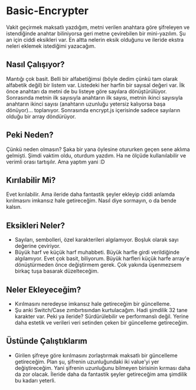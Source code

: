 # Basic-Encrypter

Vakit geçirmek maksatlı yazdığım, metni verilen anahtara göre şifreleyen ve istendiğinde anahtar biliniyorsa geri metne çevirebilen bir mini-yazılım. Şu an için ciddi eksikleri var. En altta nelerin eksik olduğunu ve ileride ekstra neleri eklemek istediğimi yazacağım.

## Nasıl Çalışıyor?

Mantığı çok basit. Belli bir alfabetiğimsi (böyle dedim çünkü tam olarak alfabetik değil) bir listem var. Listedeki her harfin bir sayısal değeri var. İlk önce anahtarı da metni de bu listeye göre sayılara dönüştürülüyor.
Sonrasında metnin ilk sayısıyla anahtarın ilk sayısı, metnin ikinci sayısıyla anahtarın ikinci sayısı (anahtarın uzunluğu yetersiz kalıyorsa başa dönüyor)... toplanıyor. Sonrasında encrypt.js içerisinde sadece sayıların olduğu bir array döndürüyor.

## Peki Neden?

Çünkü neden olmasın? Şaka bir yana öylesine otururken geçen sene aklıma gelmişti. Şimdi vaktim oldu, oturdum yazdım. Ha ne ölçüde kullanılabilir ve verimli orası tartışılır. Ama yaptım yani :D

## Kırılabilir Mi?

Evet kırılabilir. Ama ileride daha fantastik şeyler ekleyip ciddi anlamda kırılmasını imkansız hale getireceğim. Nasıl diye sormayın, o da bende kalsın.

## Eksikleri Neler?

- Sayıları, sembolleri, özel karakterileri algılamıyor. Boşluk olarak sayı değerine çeviriyor.
- Büyük harf ve küçük harf muhabbeti. Büyük harfle girdi verildiğinde algılamıyor. Evet çok basit, biliyorum. Büyük harfleri küçük harfe array'e dönüştürmeden önce değiştirmem gerek. Çok yakında üşenmezsem birkaç tuşa basarak düzelteceğim.

## Neler Ekleyeceğim?

- Kırılmasını neredeyse imkansız hale getireceğim bir güncelleme.
- Şu anki Switch/Case zımbırtısından kurtulacağım. Hadi şimdilik 32 tane karakter var. Peki ya ileride? Sürdürülebilir ve performanslı değil. Yerine daha estetik ve verileri veri setinden çeken bir güncelleme getireceğim.

## Üstünde Çalıştıklarım
- Girilen şifreye göre kırılmasını zorlaştırmak maksatlı bir güncelleme getireceğim. Plan şu, şifrenin uzunluğundaki iki value'yi yer değiştireceğim. Yani şifrenin uzunluğunu bilmeyen birisinin kırması daha da zor olacak. İleride daha da fantastik şeyler getireceğim ama şimdilik bu kadarı yeterli.
